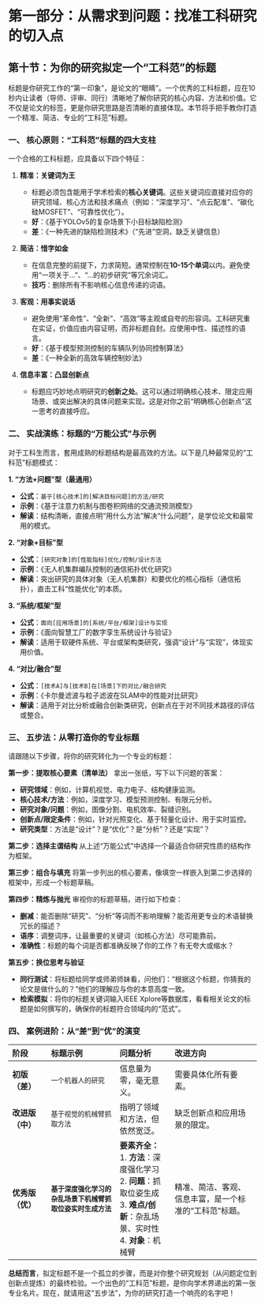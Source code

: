 # 第一部分：从需求到问题：找准工科研究的切入点

## 第十节：为你的研究拟定一个“工科范”的标题

标题是你研究工作的“第一印象”，是论文的“眼睛”。一个优秀的工科标题，应在10秒内让读者（导师、评审、同行）清晰地了解你研究的核心内容、方法和价值。它不仅是论文的标签，更是你研究思路是否清晰的直接体现。本节将手把手教你打造一个精准、简洁、专业的“工科范”标题。

### **一、 核心原则：“工科范”标题的四大支柱**

一个合格的工科标题，应具备以下四个特征：

1. **精准：关键词为王**
    * 标题必须包含能用于学术检索的**核心关键词**。这些关键词应直接对应你的研究领域、核心方法和技术痛点（例如：“深度学习”、“点云配准”、“碳化硅MOSFET”、“可靠性优化”）。
    * **好**：《基于YOLOv5的复杂场景下小目标缺陷检测》
    * **差**：《一种先进的缺陷检测技术》（“先进”空洞，缺乏关键信息）

2. **简洁：惜字如金**
    * 在信息完整的前提下，力求简短。通常控制在**10-15个单词**以内。避免使用“一项关于…”、“…的初步研究”等冗余词汇。
    * **技巧**：删除所有不影响核心信息传递的词语。

3. **客观：用事实说话**
    * 避免使用“革命性”、“全新”、“高效”等主观或自夸的形容词。工科研究重在实证，价值应由内容证明，而非标题自封。应使用中性、描述性的语言。
    * **好**：《基于模型预测控制的车辆队列协同控制算法》
    * **差**：《一种全新的高效车辆控制妙法》

4. **信息丰富：凸显创新点**
    * 标题应巧妙地点明研究的**创新之处**。这可以通过明确核心技术、限定应用场景、或突出解决的具体问题来实现。这是对你之前“明确核心创新点”这一思考的直接呼应。

### **二、 实战演练：标题的“万能公式”与示例**

对于工科生而言，套用成熟的标题结构是最高效的方法。以下是几种最常见的“工科范”标题模式：

**1. “方法+问题”型（最通用）**

* **公式**：`基于[核心技术]的[解决目标问题]的方法/研究`
* **示例**：《基于注意力机制与图卷积网络的交通流预测模型》
* **解读**：结构清晰，直接点明“用什么方法”解决“什么问题”，是学位论文和最常用的模式。

**2. “对象+目标”型**

* **公式**：`[研究对象]的[性能指标]优化/控制/设计方法`
* **示例**：《无人机集群编队控制的通信拓扑优化研究》
* **解读**：突出研究的具体对象（无人机集群）和要优化的核心指标（通信拓扑），直击工科“性能优化”的本质。

**3. “系统/框架”型**

* **公式**：`面向[应用场景]的[系统/平台/框架]设计与实现`
* **示例**：《面向智慧工厂的数字孪生系统设计与验证》
* **解读**：适用于软硬件系统、平台或架构类研究，强调“设计”与“实现”，体现实用价值。

**4. “对比/融合”型**

* **公式**：`[技术A]与[技术B]在[场景]下的对比/融合研究`
* **示例**：《卡尔曼滤波与粒子滤波在SLAM中的性能对比研究》
* **解读**：适用于对比分析或融合创新类研究，创新点在于对不同技术路径的评估或整合。

### **三、 五步法：从零打造你的专业标题**

请跟随以下步骤，将你的研究转化为一个专业的标题：

**第一步：提取核心要素（清单法）**
拿出一张纸，写下以下问题的答案：

* **研究领域**：例如，计算机视觉、电力电子、结构健康监测。
* **核心技术/方法**：例如，深度学习、模型预测控制、有限元分析。
* **研究对象/问题**：例如，图像分割、电机效率、裂缝识别。
* **创新点/限定条件**：例如，针对光照变化、基于轻量化设计、用于实时监控。
* **研究类型**：方法是“设计”？是“优化”？是“分析”？还是“实现”？

**第二步：选择主谓结构**
从上述“万能公式”中选择一个最适合你研究性质的结构作为框架。

**第三步：组合与填充**
将第一步列出的核心要素，像填空一样嵌入到第二步选择的框架中，形成一个标题草稿。

**第四步：精炼与抛光**
审视你的标题草稿，进行如下检查：

* **删减**：能否删除“研究”、“分析”等词而不影响理解？能否用更专业的术语替换冗长的描述？
* **语序**：调整词序，让最重要的关键词（如核心方法）尽可能靠前。
* **准确性**：标题的每个词是否都准确反映了你的工作？有无夸大或缩水？

**第五步：换位思考与验证**

* **同行测试**：将标题给同学或师弟师妹看，问他们：“根据这个标题，你猜我的论文是做什么的？”他们的理解应与你的本意高度一致。
* **检索模拟**：将你的标题关键词输入IEEE Xplore等数据库，看看相关论文的标题是如何撰写的，确保你的标题符合领域内的“范式”。

### **四、 案例进阶：从“差”到“优”的演变**

| 阶段 | 标题示例 | 问题分析 | 改进方向 |
| :--- | :--- | :--- | :--- |
| **初版（差）** | `一个机器人的研究` | 信息量为零，毫无意义。 | 需要具体化所有要素。 |
| **改进版（中）** | `基于视觉的机械臂抓取方法` | 指明了领域和方法，但依然宽泛。 | 缺乏创新点和应用场景的限定。 |
| **优秀版（优）** | **`基于深度强化学习的杂乱场景下机械臂抓取位姿实时生成方法`** | **要素齐全：** <br>1. **方法**：深度强化学习<br>2. **问题**：抓取位姿生成<br>3. **难点/创新**：杂乱场景、实时性<br>4. **对象**：机械臂 | 精准、简洁、客观、信息丰富，是一个标准的“工科范”标题。 |

**总结而言**，拟定标题不是一个孤立的步骤，而是对你整个研究规划（从问题定位到创新点提炼）的最终检验。一个出色的“工科范”标题，是你向学术界递出的第一张专业名片。现在，就请用这“五步法”，为你的研究打造一个响亮的名字吧！
